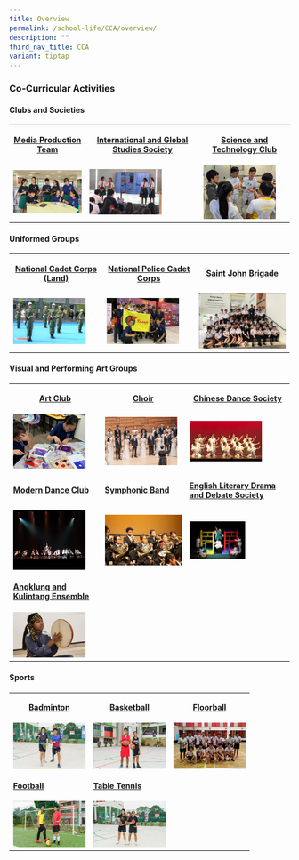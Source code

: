 ```yaml
---
title: Overview
permalink: /school-life/CCA/overview/
description: ""
third_nav_title: CCA
variant: tiptap
---
```

<h3>Co-Curricular Activities</h3>
<h4>Clubs and Societies</h4>
<table style="minWidth: 75px">
<colgroup>
<col>
<col>
<col>
</colgroup>
<tbody>
<tr>
<th rowspan="1" colspan="1">
<p><a href="/co-curricular-activities/clubs-and-societies/media-production-team/" rel="noopener noreferrer nofollow" target="_blank">Media Production Team</a>
</p>
</th>
<th rowspan="1" colspan="1">
<p><a href="/co-curricular-activities/clubs-and-societies/international-and-global-studies-society/" rel="noopener noreferrer nofollow" target="_blank">International and Global Studies Society</a>
</p>
</th>
<th rowspan="1" colspan="1">
<p><a href="/co-curricular-activities/clubs-and-societies/science-and-technology-club/" rel="noopener noreferrer nofollow" target="_blank">Science and Technology Club</a>
</p>
</th>
</tr>
<tr>
<td rowspan="1" colspan="1">
<div class="isomer-image-wrapper">
<img style="width:130px" height="auto" width="100%" src="/images/cca2.png">
</div>
</td>
<td rowspan="1" colspan="1">
<div class="isomer-image-wrapper">
<img style="width:130px" height="auto" width="100%" src="/images/cca3.png">
</div>
</td>
<td rowspan="1" colspan="1">
<div class="isomer-image-wrapper">
<img style="width:130px" height="auto" width="100%" src="/images/cca5.png">
</div>
</td>
</tr>
</tbody>
</table>
<h4>Uniformed Groups</h4>
<table style="minWidth: 75px">
<colgroup>
<col>
<col>
<col>
</colgroup>
<tbody>
<tr>
<th rowspan="1" colspan="1">
<p><a href="/co-curricular-activities/Uniformed-Groups/national-cadet-corps-land" rel="noopener noreferrer nofollow" target="_blank">National Cadet Corps (Land)</a>
</p>
</th>
<th rowspan="1" colspan="1">
<p><a href="/co-curricular-activities/Uniformed-Groups/national-police-cadet-corps" rel="noopener noreferrer nofollow" target="_blank">National Police Cadet Corps</a>
</p>
</th>
<th rowspan="1" colspan="1">
<p><a href="/co-curricular-activities/Uniformed-Groups/saint-john-brigade" rel="noopener noreferrer nofollow" target="_blank">Saint John Brigade</a>
</p>
</th>
</tr>
<tr>
<td rowspan="1" colspan="1">
<div class="isomer-image-wrapper">
<img style="width:130px" height="auto" width="100%" src="/images/cca6.png">
</div>
</td>
<td rowspan="1" colspan="1">
<div class="isomer-image-wrapper">
<img style="width:130px" height="auto" width="100%" src="/images/cca7.png">
</div>
</td>
<td rowspan="1" colspan="1">
<div class="isomer-image-wrapper">
<img style="width:200px" height="auto" width="100%" src="/images/cca8.png">
</div>
</td>
</tr>
</tbody>
</table>
<h4>Visual and Performing Art Groups</h4>
<table style="minWidth: 75px">
<colgroup>
<col>
<col>
<col>
</colgroup>
<tbody>
<tr>
<th rowspan="1" colspan="1">
<p><a href="/co-curricular-activities/Visual-and-Performing-Arts/art-and-crafts" rel="noopener noreferrer nofollow" target="_blank">Art Club</a>
</p>
</th>
<th rowspan="1" colspan="1">
<p><a href="/co-curricular-activities/visual-and-performing-arts/kranji-choir/" rel="noopener noreferrer nofollow" target="_blank">Choir</a>
</p>
</th>
<th rowspan="1" colspan="1">
<p><a href="/co-curricular-activities/visual-and-performing-arts/kranji-chinese-dance-society/" rel="noopener noreferrer nofollow" target="_blank">Chinese Dance Society</a>
</p>
</th>
</tr>
<tr>
<td rowspan="1" colspan="1">
<div class="isomer-image-wrapper">
<img style="width: 130px" height="auto" width="100%" src="/images/cca9.png">
</div>
</td>
<td rowspan="1" colspan="1">
<div class="isomer-image-wrapper">
<img style="width: 130px" height="auto" width="100%" src="/images/cca10.png">
</div>
</td>
<td rowspan="1" colspan="1">
<div class="isomer-image-wrapper">
<img style="width: 130px" height="auto" width="100%" src="/images/cca11.png">
</div>
</td>
</tr>
<tr>
<td rowspan="1" colspan="1">
<p><strong><a href="/co-curricular-activities/visual-and-performing-arts/kranji-modern-dance-club/" rel="noopener noreferrer nofollow" target="_blank">Modern Dance Club</a></strong>
</p>
</td>
<td rowspan="1" colspan="1">
<p><strong><a href="/co-curricular-activities/visual-and-performing-arts/symphonic-band/" rel="noopener noreferrer nofollow" target="_blank">Symphonic Band</a></strong>
</p>
</td>
<td rowspan="1" colspan="1">
<p><strong><a href="/co-curricular-activities/Clubs-and-Societies/english-literary-drama-and-debate-society/" rel="noopener noreferrer nofollow" target="_blank">English Literary Drama and Debate Society</a></strong>
</p>
</td>
</tr>
<tr>
<td rowspan="1" colspan="1">
<div class="isomer-image-wrapper">
<img style="width:130px" height="auto" width="100%" src="/images/cca12.png">
</div>
</td>
<td rowspan="1" colspan="1">
<div class="isomer-image-wrapper">
<img style="width:200px" height="auto" width="100%" src="/images/cca13.png">
</div>
</td>
<td rowspan="1" colspan="1">
<div class="isomer-image-wrapper">
<img style="width:100px" height="auto" width="100%" src="/images/cca1.png">
</div>
</td>
</tr>
<tr>
<td rowspan="1" colspan="1">
<p><strong><a href="/co-curricular-activities/clubs-and-societies/malay-culture-and-language-society/" rel="noopener noreferrer nofollow" target="_blank">Angklung and Kulintang Ensemble</a></strong>
</p>
</td>
<td rowspan="1" colspan="1">
<p></p>
</td>
<td rowspan="1" colspan="1">
<p></p>
</td>
</tr>
<tr>
<td rowspan="1" colspan="1">
<div class="isomer-image-wrapper">
<img style="width:130px" height="auto" width="100%" src="/images/cca4.png">
</div>
</td>
<td rowspan="1" colspan="1">
<p></p>
</td>
<td rowspan="1" colspan="1">
<p></p>
</td>
</tr>
</tbody>
</table>
<h4>Sports</h4>
<table style="minWidth: 75px">
<colgroup>
<col>
<col>
<col>
</colgroup>
<tbody>
<tr>
<th rowspan="1" colspan="1">
<p><a href="/co-curricular-activities/Sports-and-Games/badminton/" rel="noopener noreferrer nofollow" target="_blank">Badminton</a>
</p>
</th>
<th rowspan="1" colspan="1">
<p><a href="/co-curricular-activities/Sports-and-Games/basketball/" rel="noopener noreferrer nofollow" target="_blank">Basketball</a>
</p>
</th>
<th rowspan="1" colspan="1">
<p><a href="/co-curricular-activities/Sports-and-Games/floorball/" rel="noopener noreferrer nofollow" target="_blank">Floorball</a>
</p>
</th>
</tr>
<tr>
<td rowspan="1" colspan="1">
<div class="isomer-image-wrapper">
<img style="width:130px" height="auto" width="100%" src="/images/cca14.png">
</div>
</td>
<td rowspan="1" colspan="1">
<div class="isomer-image-wrapper">
<img style="width:130px" height="auto" width="100%" src="/images/cca15.png">
</div>
</td>
<td rowspan="1" colspan="1">
<div class="isomer-image-wrapper">
<img style="width:130px" height="auto" width="100%" src="/images/cca16.png">
</div>
</td>
</tr>
<tr>
<td rowspan="1" colspan="1">
<p><strong><a href="/co-curricular-activities/Sports-and-Games/football/" rel="noopener noreferrer nofollow" target="_blank">Football</a></strong>
</p>
</td>
<td rowspan="1" colspan="1">
<p><strong><a href="/co-curricular-activities/Sports-and-Games/tabletennis/" rel="noopener noreferrer nofollow" target="_blank">Table Tennis</a></strong>
</p>
</td>
<td rowspan="1" colspan="1">
<p></p>
</td>
</tr>
<tr>
<td rowspan="1" colspan="1">
<div class="isomer-image-wrapper">
<img style="width:130px" height="auto" width="100%" src="/images/cca17.png">
</div>
</td>
<td rowspan="1" colspan="1">
<div class="isomer-image-wrapper">
<img style="width:130px" height="auto" width="100%" src="/images/cca18.png">
</div>
</td>
<td rowspan="1" colspan="1">
<p></p>
</td>
</tr>
</tbody>
</table>
<p></p>